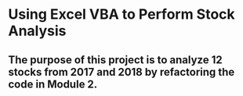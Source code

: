 # **Using Excel VBA to Perform Stock Analysis**

## The purpose of this project is to analyze 12 stocks from 2017 and 2018 by refactoring the code in Module 2.  
